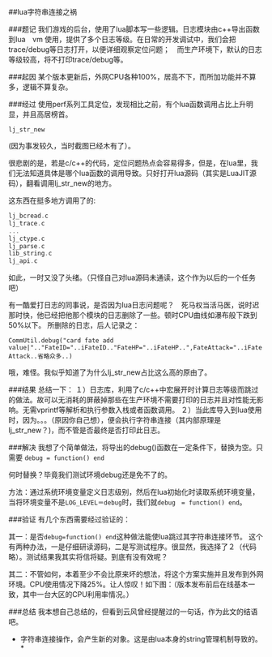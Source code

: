 ##lua字符串连接之祸

###题记
我们游戏的后台，使用了lua脚本写一些逻辑。日志模块由c++导出函数到lua　vm 使用，提供了多个日志等级。在日常的开发调试中，我们会把trace/debug等日志打开，以便详细观察定位问题；　而生产环境下，默认的日志等级较高，将不打印trace/debug等。


###起因
某个版本更新后，外网CPU各种100%，居高不下，而所加功能并不算多，逻辑不算复杂。

###经过
使用perf系列工具定位，发现相比之前，有个lua函数调用占比上升明显，并且高居榜首。

`lj_str_new`

(因为事发较久，当时截图已经木有了）。

很悲剧的是，若是c/c++的代码，定位问题热点会容易得多，但是，在lua里，我们无法知道具体是哪个lua函数的调用导致。只好打开lua源码（其实是LuaJIT源码），翻看调用lj_str_new的地方。

这东西在挺多地方调用了的:

``` lj_lib.c
lj_bcread.c
lj_trace.c
...
lj_ctype.c
lj_parse.c
lib_string.c
lj_api.c
```

如此，一时又没了头绪。（只怪自己对lua源码未通读，这个作为以后的一个任务吧）

有一酷爱打日志的同事说，是否因为lua日志问题呢？　死马权当活马医，说时迟那时快，他已经把他那个模块的日志删除了一些。顿时CPU曲线如瀑布般下跌到50%以下。
所删除的日志，后人记录之：

`CommUtil.debug("card fate add value|".."FateID="..iFateID.."FateHP="..iFateHP..",FateAttack="..iFateAttack..省略众多..)`

哦，难怪。我似乎知道了为什么lj_str_new占比这么高的原由了。

###结果
总结一下：
１）日志库，利用了c/c++中宏展开时计算日志等级而跳过的做法。故可以无消耗的屏蔽掉那些在生产环境不需要打印的日志并且对性能无影响。无需vprintf等解析和执行参数入栈或者函数调用。
２）当此库导入到lua使用时，因为。。。（原因你自己想），便会执行字符串连接（其内部原理是lj_str_new？)，而不管是否最终是否打印此日志。

###解决
我想了个简单做法，将导出的debug()函数在一定条件下，替换为空。只需要
`debug = function() end`

何时替换？毕竟我们测试环境debug还是免不了的。

方法：通过系统环境变量定义日志级别，然后在lua初始化时读取系统环境变量，当将环境变量不是`LOG_LEVEL＝debug`时，我们就`debug　= function() end`。

###验证
有几个东西需要经过验证的：

其一：是否`debug=function() end`这种做法能使lua跳过其字符串连接环节。 这个有两种办法，一是仔细研读源码，二是写测试程序。很显然，我选择了２（代码略）。测试结果我其实将信将疑。到底有没有效呢？

其二：不管如何，本着至少不会比原来坏的想法，将这个方案实施并且发布到外网环境。CPU使用情况下降25%。让人惊叹！如下图：（版本发布前后在线基本一致，其中一台大区的CPU利用率情况。）

###总结
我本想自己总结的，但看到云风曾经提醒过的一句话，作为此文的结语吧。 

* 字符串连接操作，会产生新的对象。这是由lua本身的string管理机制导致的。*




